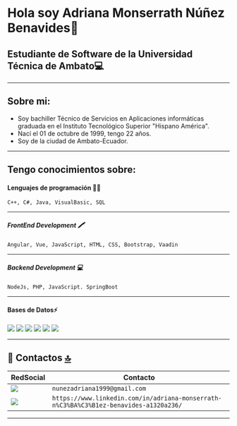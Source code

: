 Hola soy Adriana Monserrath Núñez Benavides👋
=
Estudiante de Software de la Universidad Técnica de Ambato💻
-
___

Sobre mi:
-

- Soy bachiller Técnico de Servicios en Aplicaciones informáticas graduada en el Instituto Tecnológico Superior "Hispano América".
- Nací el 01 de octubre de 1999, tengo 22 años.
- Soy de la ciudad de Ambato-Ecuador.

___


Tengo conocimientos sobre:
-
#### Lenguajes de programación 👩‍💻


    C++, C#, Java, VisualBasic, SQL

____

##### FrontEnd Development  🖍

    Angular, Vue, JavaScript, HTML, CSS, Bootstrap, Vaadin

____

##### Backend Development 💻

    NodeJs, PHP, JavaScript. SpringBoot

_____

#### Bases de Datos⚡

 <img src="https://img.shields.io/badge/MariaDB-003545?style=for-the-badge&logo=mariadb&logoColor=white" />                                   
 <img src="https://img.shields.io/badge/Microsoft%20SQL%20Server-CC2927?style=for-the-badge&logo=microsoft%20sql%20server&logoColor=white" /> 
 <img src="https://img.shields.io/badge/MongoDB-4EA94B?style=for-the-badge&logo=mongodb&logoColor=white" />                                  
 <img src="https://img.shields.io/badge/MySQL-005C84?style=for-the-badge&logo=mysql&logoColor=white">                                                          
 <img src="https://img.shields.io/badge/PostgreSQL-316192?style=for-the-badge&logo=postgresql&logoColor=white" />            
 <img src="https://img.shields.io/badge/SQLite-07405E?style=for-the-badge&logo=sqlite&logoColor=white" />              

_____



## 📱 Contactos [🔝](#welcome-badges-4-readmemd-profile)

| RedSocial                                                                                                                         | Contacto                                                                                                                |
| ------------------------------------------------------------------------------------------------------------------------------ | ------------------------------------------------------------------------------------------------------------------ |
| <img src="https://img.shields.io/badge/Gmail-D14836?style=for-the-badge&logo=gmail&logoColor=white" />                         | `nunezadriana1999@gmail.com`                         |                      |
| <img src="https://cdn.jsdelivr.net/npm/simple-icons@3.0.1/icons/linkedin.svg" />                   | `https://www.linkedin.com/in/adriana-monserrath-n%C3%BA%C3%B1ez-benavides-a1320a236/`                   |

----------------------------------
